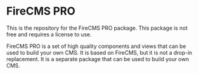 # FireCMS PRO

This is the repository for the FireCMS PRO package. This package is not free and requires a license to use.

FireCMS PRO is a set of high quality components and views that can be used to build your own CMS. It is based on
FireCMS, but it is not a drop-in replacement. It is a separate package that can be used to build your own CMS.
